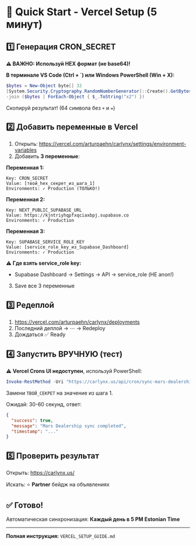 # 🚀 Quick Start - Vercel Setup (5 минут)

## 1️⃣ Генерация CRON_SECRET

**⚠️ ВАЖНО: Используй HEX формат (не base64)!**

**В терминале VS Code (Ctrl + `) или Windows PowerShell (Win + X):**
```powershell
$bytes = New-Object byte[] 32
[System.Security.Cryptography.RandomNumberGenerator]::Create().GetBytes($bytes)
-join ($bytes | ForEach-Object { $_.ToString("x2") })
```

Скопируй результат! (64 символа без `+` и `=`)

## 2️⃣ Добавить переменные в Vercel

1. Открыть: https://vercel.com/arturpaehn/carlynx/settings/environment-variables
2. Добавить **3 переменные**:

**Переменная 1:**
```
Key: CRON_SECRET
Value: [твой_hex_секрет_из_шага_1]
Environments: ✓ Production (ТОЛЬКО!)
```

**Переменная 2:**
```
Key: NEXT_PUBLIC_SUPABASE_URL
Value: https://kjntriyhqpfxqciaxbpj.supabase.co
Environments: ✓ Production
```

**Переменная 3:**
```
Key: SUPABASE_SERVICE_ROLE_KEY
Value: [service_role_key_из_Supabase_Dashboard]
Environments: ✓ Production
```

⚠️ **Где взять service_role key:**
- Supabase Dashboard → Settings → API → service_role (НЕ anon!)

3. Save все 3 переменные

## 3️⃣ Редеплой

1. https://vercel.com/arturpaehn/carlynx/deployments
2. Последний деплой → ⋯ → Redeploy
3. Дождаться ✅ Ready

## 4️⃣ Запустить ВРУЧНУЮ (тест)

⚠️ **Vercel Crons UI недоступен**, используй PowerShell:

```powershell
Invoke-RestMethod -Uri "https://carlynx.us/api/cron/sync-mars-dealership" -Method Get -Headers @{"x-cron-secret"="ТВОЙ_СЕКРЕТ"}
```

Замени `ТВОЙ_СЕКРЕТ` на значение из шага 1.

Ожидай: 30-60 секунд, ответ:
```json
{
  "success": true,
  "message": "Mars Dealership sync completed",
  "timestamp": "..."
}
```

## 5️⃣ Проверить результат

Открыть: https://carlynx.us/

Искать: ⭐ **Partner** бейдж на объявлениях

## ✅ Готово!

Автоматическая синхронизация: **Каждый день в 5 PM Estonian Time**

---

**Полная инструкция:** `VERCEL_SETUP_GUIDE.md`
